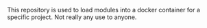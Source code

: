 This repository is used to load modules into a docker container for a specific project. Not really any use to anyone.